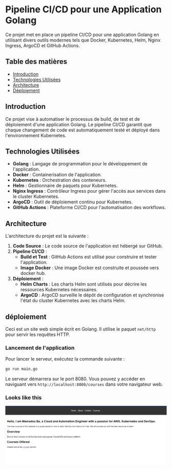 # Pipeline CI/CD pour une Application Golang

Ce projet met en place un pipeline CI/CD pour une application Golang en utilisant divers outils modernes tels que Docker, Kubernetes, Helm, Nginx Ingress, ArgoCD et GitHub Actions.

## Table des matières

- [Introduction](#introduction)
- [Technologies Utilisées](#technologies-utilisées)
- [Architecture](#architecture)
- [Déploiement](#déploiement)
## Introduction

Ce projet vise à automatiser le processus de build, de test et de déploiement d'une application Golang. Le pipeline CI/CD garantit que chaque changement de code est automatiquement testé et déployé dans l'environnement Kubernetes.

## Technologies Utilisées

- **Golang** : Langage de programmation pour le développement de l'application.
- **Docker** : Containerisation de l'application.
- **Kubernetes** : Orchestration des conteneurs.
- **Helm** : Gestionnaire de paquets pour Kubernetes.
- **Nginx Ingress** : Contrôleur Ingress pour gérer l'accès aux services dans le cluster Kubernetes.
- **ArgoCD** : Outil de déploiement continu pour Kubernetes.
- **GitHub Actions** : Plateforme CI/CD pour l'automatisation des workflows.

## Architecture

L'architecture du projet est la suivante :

1. **Code Source** : Le code source de l'application est hébergé sur GitHub.
2. **Pipeline CI/CD** :
   - **Build et Test** : GitHub Actions est utilisé pour construire et tester l'application.
   - **Image Docker** : Une image Docker est construite et poussée vers docker hub.
3. **Déploiement** :
   - **Helm Charts** : Les charts Helm sont utilisés pour décrire les ressources Kubernetes nécessaires.
   - **ArgoCD** : ArgoCD surveille le dépôt de configuration et synchronise l'état du cluster Kubernetes avec les charts Helm.


## déploiement

Ceci est un site web simple écrit en Golang. Il utilise le paquet `net/http` pour servir les requêtes HTTP.

### Lancement de l'application

Pour lancer le serveur, exécutez la commande suivante :

```bash
go run main.go
```

Le serveur démarrera sur le port 8080. Vous pouvez y accéder en naviguant vers `http://localhost:8080/courses` dans votre navigateur web.

### Looks like this

![Website](static/images/golang-website.png)


